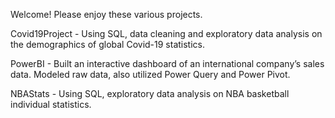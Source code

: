 Welcome!
Please enjoy these various projects.

Covid19Project -
Using SQL, data cleaning and exploratory data analysis on the demographics of global Covid-19 statistics.

PowerBI - 
Built an interactive dashboard of an international company’s sales data. Modeled raw data, also utilized Power Query and Power Pivot.

NBAStats -
Using SQL, exploratory data analysis on NBA basketball individual statistics.
